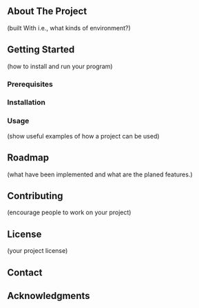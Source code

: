 ## About The Project
(built With i.e., what kinds of environment?)

## Getting Started 
(how to install and run your program)

### Prerequisites
### Installation
### Usage
(show useful examples of how a project can be used)

## Roadmap 
(what have been implemented and what are the planed features.)

## Contributing 
(encourage people to work on your project)

## License 
(your project license)

## Contact

## Acknowledgments